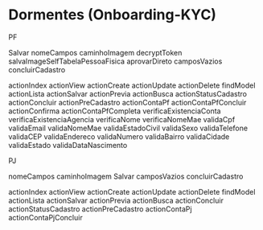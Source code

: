 # Dormentes (Onboarding-KYC)

PF

Salvar
nomeCampos
caminhoImagem
decryptToken
salvaImageSelfTabelaPessoaFisica
aprovarDireto
camposVazios
concluirCadastro

actionIndex
actionView
actionCreate
actionUpdate
actionDelete
findModel
actionLista
actionSalvar
actionPrevia
actionBusca
actionStatusCadastro
actionConcluir
actionPreCadastro
actionContaPf
actionContaPfConcluir
actionConfirma
actionContaPfCompleta
verificaExistenciaConta
verificaExistenciaAgencia
verificaNome
verificaNomeMae
validaCpf
validaEmail
validaNomeMae
validaEstadoCivil
validaSexo
validaTelefone
validaCEP
validaEndereco
validaNumero
validaBairro
validaCidade
validaEstado
validaDataNascimento

PJ

nomeCampos
caminhoImagem
Salvar
camposVazios
concluirCadastro

actionIndex
actionView
actionCreate
actionUpdate
actionDelete
findModel
actionLista
actionSalvar
actionPrevia
actionBusca
actionConcluir
actionStatusCadastro
actionPreCadastro
actionContaPj
actionContaPjConcluir
